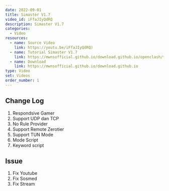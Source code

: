 ```yaml
---
date: 2022-09-01
title: Simaster V1.7
video_id: iFfaJIyQdRQ
description: Simaster V1.7
categories:
  - Video
resources:
  - name: Source Video
    link: https://youtu.be/iFfaJIyQdRQ)
  - name: Tutorial Simaster V1.7
    link: https://mwnsofficial.github.io/download.github.io/openclash/tutorial-simaster-v1-6-rev1/
  - name: Download
    link: https://mwnsofficial.github.io/download.github.io
type: Video
set: Videos
order_number: 1
---
```


## Change Log

1. Respondsive Gamer
2. Support UDP dan TCP
3. No Rule Provider
4. Support Remote Zerotier
5. Support TUN Mode
6. Mode Script
7. Keyword script

## Issue

1. Fix Youtube
2. Fix Sosmed
3. Fix Stream
